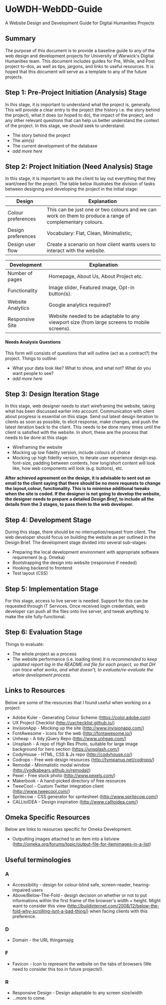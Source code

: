 # UoWDH-WebDD-Guide
A Website Design and Development Guide for Digital Humanities Projects

## Summary
The purpose of this document is to provide a baseline guide to any of the web design and development projects for University of Warwick's Digital Humanities team. This document includes guides for Pre, While, and Post project to-dos, as well as tips, jargons, and links to useful resources. It is hoped that this document will serve as a template to any of the future projects.

## Step 1: Pre-Project Initiation (Analysis) Stage
In this stage, it is important to understand what the project is, generally. This will provide a clear entry to the project (the history i.e. the story behind the project), what it does (or hoped to do), the impact of the project, and any other relevant questions that can help us better understand the context of the project. In this stage, we should seek to understand:
* The story behind the project
* The aim(s)
* The current development of the database
* _add more here_

## Step 2: Project Initiation (Need Analysis) Stage
In this stage, it is important to ask the client to lay out everything that they want/need for the project. The table below illustrates the division of tasks between designing and developing the project in the initial stage:

Design	|	Explanation 
--- | ---
Colour preferences	| This can be just one or two colours and we can work on them to produce a range of complementary colours.
Design preferences	| Vocabulary: Flat, Clean, Minimalistic, 
Design user flow | Create a scenario on how client wants users to interact with the website.


Development | Explanation
---|---
Number of pages | Homepage, About Us, About Project etc.
Functionality | Image slider, Featured image, Opt-in button(s).
Website Analytics | Google analytics required?
Responsive Site | Website needed to be adaptable to any viewport size (from large screens to mobile screens).

#### Needs Analysis	Questions
This form will consists of questions that will outline (act as a contract?) the project. Things to outline:
* What your data look like? What to show, and what not? What do you want people to see?
* _add more here_

## Step 3: Design Iteration Stage
In this stage, web designer needs to start wireframing the website, taking what has been discussed earlier into account. Communication with client about progress is essential on this stage. Send out latest design iteration to clients as soon as possible, to elicit response, make changes, and push the latest iteration back to the client. This needs to be done many times until the client is satisfied with the website. In short, these are the process that needs to be done at this stage:

* Wireframing the website
* Mocking up low fidelity version, include colours of choice
* Mocking up high fidelity version, to iterate user experience design esp. font-size, padding between contents, how long/short content will look like, how web components will look (e.g. buttons), etc.

**After achieved agreement on the design, it is advisable to sent out an email to the client saying that there should be no more requests to change the layout,colour, functionality. This is to minimise additional tweaks when the site is coded. If the designer is not going to develop the website, the designer needs to prepare a detailed _Design Brief_, to include all the details from the 3 stages, to pass them to the web developer.**

## Step 4: Development Stage
During this stage, there should be no interruption/request from client. The web developer should focus on building the website as per outlined in the Design Brief. The development stage divided into several sub-stages:
* Preparing the local development environment with appropriate software requirement (e.g. Omeka)
* Bootstrapping the design into website (responsive if needed)
* Hooking backend to frontend
* Test layout (CSS)


## Step 5: Implementation Stage
For this stage, access to live server is needed. Support for this can be requested through IT Services. Once received login credentials, web developer can push all the files onto live server, and tweak anything to make the site fully-functional. 


## Step 6: Evaluation Stage
Things to evaluate:
* The whole project as a process
* The website performance (i.e. loading time)
_It is recommended to keep updated report log in the README.md file for each project, so that DH can trace what works, and what doesn't, to evaluate/re-evaluate the whole development process._


## Links to Resources
Below are some of the resources that I found useful when working on a project:
* Adobe Kuler - Generating Colour Scheme (https://color.adobe.com)
* UX Project Checklist (http://uxchecklist.github.io/)
* InvisionApp - Mocking up the site (http://www.invisionapp.com/)
* FontAwesome - Icons for the web (http://fontawesome.io/)
* Unheap - A tidy jQuery Repo (http://www.unheap.com/)
* Unsplash - A repo of High Res Photo, suitable for large image background for hero section (https://unsplash.com/)
* CodyHouse - HTML, CSS & Js repo (http://codyhouse.co/)
* Codrops - Free web design resources (http://tympanus.net/codrops/)
* Remodal - Minimalistic modal window (http://vodkabears.github.io/remodal/)
* Pexel - Free stock photo (http://www.pexels.com/)
* Makerbook - A hand-picked directory of free resources
* TweeCool - Custom Twitter integration client (http://www.tweecool.com/)
* Spritecow - CSS generator for spritesheet (http://www.spritecow.com/)
* CALLtoIDEA - Design inspiration (http://www.calltoidea.com/)


## Omeka Specific Resources
Below are links to resources specific for Omeka Development.
* Outputting images attached to an item into a listview (http://omeka.org/forums/topic/output-file-for-itemimages-in-a-list)

## Useful terminologies
### A
* Accessibility - design for colour-blind safe, screen-reader, hearing-impaired users
* Above/Below-The-Fold - design decision on whether or not to put informations within the first frame of the browser's width + height. Might want to consider this view (http://buildinternet.com/2008/12/below-the-fold-why-scrolling-isnt-a-bad-thing/) when facing clients with this preference.

### D
* Domain - the URL thingamajig

### F
* Favicon - Icon to represent the website on the tabs of browsers (We need to consider this too in future projects!).

### R
* Responsive Design - Design adaptable to any screen size/width
* ...more to come.



